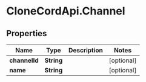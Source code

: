 # CloneCordApi.Channel

## Properties

Name | Type | Description | Notes
------------ | ------------- | ------------- | -------------
**channelId** | **String** |  | [optional] 
**name** | **String** |  | [optional] 


